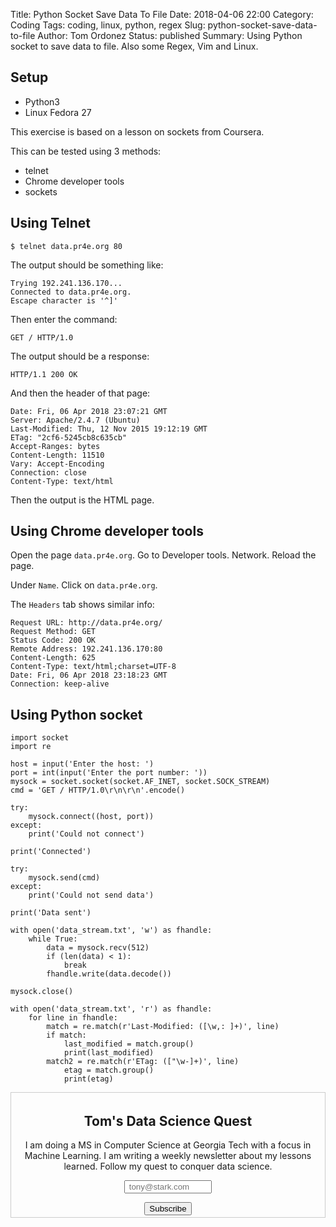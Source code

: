 Title: Python Socket Save Data To File
Date: 2018-04-06 22:00
Category: Coding
Tags: coding, linux, python, regex
Slug: python-socket-save-data-to-file
Author: Tom Ordonez
Status: published
Summary: Using Python socket to save data to file. Also some Regex, Vim and Linux.

## Setup

* Python3
* Linux Fedora 27

This exercise is based on a lesson on sockets from Coursera.

This can be tested using 3 methods:

* telnet
* Chrome developer tools
* sockets

## Using Telnet

    $ telnet data.pr4e.org 80

The output should be something like:

    Trying 192.241.136.170...
    Connected to data.pr4e.org.
    Escape character is '^]'

Then enter the command:

    GET / HTTP/1.0

The output should be a response:

    HTTP/1.1 200 OK

And then the header of that page:

    Date: Fri, 06 Apr 2018 23:07:21 GMT
    Server: Apache/2.4.7 (Ubuntu)
    Last-Modified: Thu, 12 Nov 2015 19:12:19 GMT
    ETag: "2cf6-5245cb8c635cb"
    Accept-Ranges: bytes
    Content-Length: 11510
    Vary: Accept-Encoding
    Connection: close
    Content-Type: text/html

Then the output is the HTML page.

## Using Chrome developer tools

Open the page `data.pr4e.org`. Go to Developer tools. Network. Reload the page.

Under `Name`. Click on `data.pr4e.org`.

The `Headers` tab shows similar info:

    Request URL: http://data.pr4e.org/
    Request Method: GET
    Status Code: 200 OK
    Remote Address: 192.241.136.170:80
    Content-Length: 625
    Content-Type: text/html;charset=UTF-8
    Date: Fri, 06 Apr 2018 23:18:23 GMT
    Connection: keep-alive

## Using Python socket

    import socket
    import re

    host = input('Enter the host: ')
    port = int(input('Enter the port number: '))
    mysock = socket.socket(socket.AF_INET, socket.SOCK_STREAM)
    cmd = 'GET / HTTP/1.0\r\n\r\n'.encode()

    try:
        mysock.connect((host, port))
    except:
        print('Could not connect')

    print('Connected')

    try:
        mysock.send(cmd)
    except:
        print('Could not send data')

    print('Data sent')

    with open('data_stream.txt', 'w') as fhandle:
        while True:
            data = mysock.recv(512)
            if (len(data) < 1):
                break
            fhandle.write(data.decode())

    mysock.close()

    with open('data_stream.txt', 'r') as fhandle:
        for line in fhandle:
            match = re.match(r'Last-Modified: ([\w,: ]+)', line)
            if match:
                last_modified = match.group()
                print(last_modified)
            match2 = re.match(r'ETag: (["\w-]+)', line)
                etag = match.group()
                print(etag)

<form style="border:1px solid #ccc;padding:3px;text-align:center;" action="https://tinyletter.com/tomordonez" method="post" target="popupwindow" onsubmit="window.open('https://tinyletter.com/tomordonez', 'popupwindow', 'scrollbars=yes,width=800,height=600');return true"><h2><label for="tlemail">Tom's Data Science Quest</label></h2><p>I am doing a MS in Computer Science at Georgia Tech with a focus in Machine Learning. I am writing a weekly newsletter about my lessons learned. Follow my quest to conquer data science.</p><p><input type="text" style="width:140px" name="email" id="tlemail" value placeholder=" tony@stark.com" /></p><input type="hidden" value="1" name="embed"/><input type="submit" value="Subscribe" /></form>
